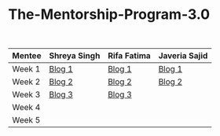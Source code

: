 # The-Mentorship-Program-3.0
<br/>

| Mentee  | Shreya Singh | Rifa Fatima | Javeria Sajid |
| ------------- | ------------- | ------------- | ------------- |
| Week 1  | [Blog 1](https://shreyasingh2284.medium.com/women-who-code-delhi-mentorship-program-3-0-week-1-d5689b6c7cd2)  | [Blog 1](https://medium.com/@rifafatima02/women-who-code-delhi-mentorship-program-3-0-week-1-59df6f921d2c)  | [Blog 1](https://medium.com/@javeria5sajid/women-who-code-delhi-mentorship-week-1-92a4591dab9d)  |
| Week 2  | [Blog 2](https://shreyasingh2284.medium.com/women-who-code-delhi-mentorship-program-3-0-week-2-96ff2cbc239a) | [Blog 2](https://link.medium.com/RGlgkX7sSdb) | [Blog 2](https://medium.com/@javeria5sajid/every-week-comes-along-with-new-adventures-learning-exciting-things-everyday-fbd4413cf757) |
| Week 3  | [Blog 3](https://shreyasingh2284.medium.com/women-who-code-delhi-mentorship-program-3-0-week-3-bef5bd3775f9) | [Blog 3](https://link.medium.com/FSKHW9Uiceb) |  |
| Week 4  |  |  |  |
| Week 5  |  |  |  |
